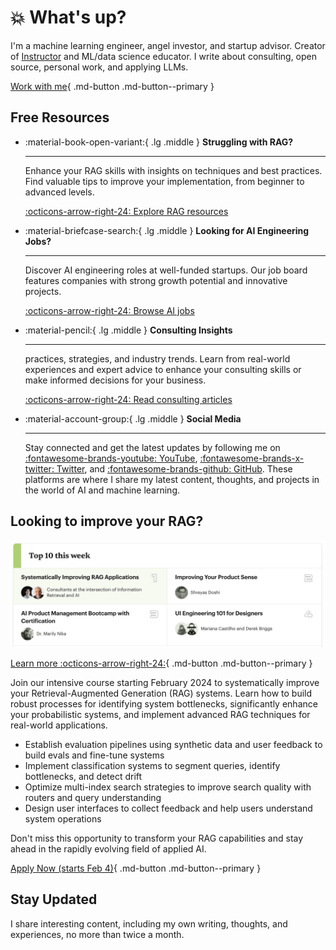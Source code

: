 # :boom: What's up?

I'm a machine learning engineer, angel investor, and startup advisor. Creator of [Instructor](https://github.com/jxnl/instructor) and ML/data science educator. I write about consulting, open source, personal work, and applying LLMs. 

[Work with me](services.md){ .md-button .md-button--primary }


## Free Resources

<div class="grid cards" markdown>

-   :material-book-open-variant:{ .lg .middle } __Struggling with RAG?__

    ---

    Enhance your RAG skills with insights on techniques and best practices. Find valuable tips to improve your implementation, from beginner to advanced levels.

    [:octicons-arrow-right-24: Explore RAG resources](/writing/category/rag/)

-   :material-briefcase-search:{ .lg .middle } __Looking for AI Engineering Jobs?__

    ---

    Discover AI engineering roles at well-funded startups. Our job board features companies with strong growth potential and innovative projects.

    [:octicons-arrow-right-24: Browse AI jobs](https://jobs.applied-llms.org/)

-   :material-pencil:{ .lg .middle } __Consulting Insights__

    ---

     practices, strategies, and industry trends. Learn from real-world experiences and expert advice to enhance your consulting skills or make informed decisions for your business.

    [:octicons-arrow-right-24: Read consulting articles](/writing/category/consulting/)


-   :material-account-group:{ .lg .middle } __Social Media__

    ---

    Stay connected and get the latest updates by following me on [:fontawesome-brands-youtube: YouTube](https://www.youtube.com/@jxnlco), [:fontawesome-brands-x-twitter: Twitter](https://x.com/jxnlco), and [:fontawesome-brands-github: GitHub](https://github.com/jxnl). These platforms are where I share my latest content, thoughts, and projects in the world of AI and machine learning.

</div>

## Looking to improve your RAG?


[![RAG Course Image](writing/posts/img/rag-playbook-course.png)](https://maven.com/applied-llms/rag-playbook)

[Learn more :octicons-arrow-right-24:](./systematically-improve-your-rag.md){ .md-button .md-button--primary }

Join our intensive course starting February 2024 to systematically improve your Retrieval-Augmented Generation (RAG) systems. Learn how to build robust processes for identifying system bottlenecks, significantly enhance your probabilistic systems, and implement advanced RAG techniques for real-world applications.

- Establish evaluation pipelines using synthetic data and user feedback to build evals and fine-tune systems
- Implement classification systems to segment queries, identify bottlenecks, and detect drift
- Optimize multi-index search strategies to improve search quality with routers and query understanding
- Design user interfaces to collect feedback and help users understand system operations

Don't miss this opportunity to transform your RAG capabilities and stay ahead in the rapidly evolving field of applied AI.

[Apply Now (starts Feb 4)](https://maven.com/applied-llms/rag-playbook){ .md-button .md-button--primary }

## Stay Updated

I share interesting content, including my own writing, thoughts, and experiences, no more than twice a month.
<script async data-uid="fe6b71773e" src="https://fivesixseven.ck.page/fe6b71773e/index.js"></script>